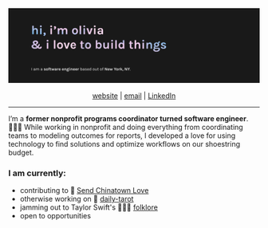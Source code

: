 <img src="https://github.com/oliviasztanga/oliviasztanga/blob/master/github-header-2.png?raw=true" alt="banner that says 'Hi, I'm Olivia & I love to build things. I'm a software engineer based out of New York, NY.'">
<p align="center">
  <a href="https://oliviasztanga.com/">website</a> | 
  <a href="mailto:me@oliviasztanga.com">email</a> |
  <a href="https://linkedin.com/in/oliviasztanga/">LinkedIn</a>
</p>

---


<p>
I’m a <b>former nonprofit programs coordinator turned software engineer</b>. 👩🏼‍💻 While working in nonprofit and doing everything from coordinating teams to modeling outcomes for reports, I developed a love for using technology to find solutions and optimize workflows on our shoestring budget.
</p>

### I am currently:
* contributing to 🌺 [Send Chinatown Love](https://www.sendchinatownlove.com/)
* otherwise working on 🔮 [daily-tarot](https://github.com/oliviasztanga/daily-tarot)
* jamming out to Taylor Swift's 🧚🏻‍♀️ [folklore](https://open.spotify.com/album/2fenSS68JI1h4Fo296JfGr)
* open to opportunities
